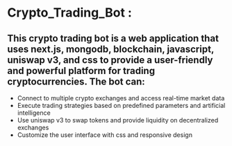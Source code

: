 # Crypto_Trading_Bot : 

 <h2>This crypto trading bot is a web application that uses next.js, mongodb, blockchain, javascript, uniswap v3, and css to provide a user-friendly and powerful platform for trading cryptocurrencies. 
 The bot can:</h2>
 
 - Connect to multiple crypto exchanges and access real-time market data 
 - Execute trading strategies based on predefined parameters and artificial intelligence 
 - Use uniswap v3 to swap tokens and provide liquidity on decentralized exchanges 
 - Customize the user interface with css and responsive design


